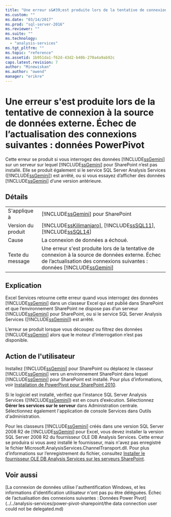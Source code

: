 ```yaml
---
title: "Une erreur s&#39;est produite lors de la tentative de connexion &#224; la source de donn&#233;es externe. &#201;chec de l’actualisation des connexions suivantes : donn&#233;es PowerPivot | Microsoft Docs"
ms.custom: ""
ms.date: "03/14/2017"
ms.prod: "sql-server-2016"
ms.reviewer: ""
ms.suite: ""
ms.technology: 
  - "analysis-services"
ms.tgt_pltfrm: ""
ms.topic: "reference"
ms.assetid: 1b951da1-f62d-43d2-b40b-270a4a9ab92c
caps.latest.revision: 7
author: "Minewiskan"
ms.author: "owend"
manager: "erikre"
---
```

# Une erreur s&#39;est produite lors de la tentative de connexion &#224; la source de donn&#233;es externe. &#201;chec de l’actualisation des connexions suivantes : donn&#233;es PowerPivot
  Cette erreur se produit si vous interrogez des données [!INCLUDE[ssGemini](../../includes/ssgemini-md.md)] sur un serveur sur lequel [!INCLUDE[ssGemini](../../includes/ssgemini-md.md)] pour SharePoint n’est pas installé. Elle se produit également si le service SQL Server Analysis Services ([!INCLUDE[ssGemini](../../includes/ssgemini-md.md)]) est arrêté, ou si vous essayez d’afficher des données [!INCLUDE[ssGemini](../../includes/ssgemini-md.md)] d’une version antérieure.  
  
## Détails  
  
|||  
|-|-|  
|S'applique à|[!INCLUDE[ssGemini](../../includes/ssgemini-md.md)] pour SharePoint|  
|Version du produit|[!INCLUDE[ssKilimanjaro](../../includes/sskilimanjaro-md.md)], [!INCLUDE[ssSQL11](../../includes/sssql11-md.md)], [!INCLUDE[ssSQL14](../../includes/sssql14-md.md)]|  
|Cause|La connexion de données a échoué.|  
|Texte du message|Une erreur s'est produite lors de la tentative de connexion à la source de données externe. Échec de l’actualisation des connexions suivantes : données [!INCLUDE[ssGemini](../../includes/ssgemini-md.md)]|  
  
## Explication  
 Excel Services retourne cette erreur quand vous interrogez des données [!INCLUDE[ssGemini](../../includes/ssgemini-md.md)] dans un classeur Excel qui est publié dans SharePoint et que l’environnement SharePoint ne dispose pas d’un serveur [!INCLUDE[ssGemini](../../includes/ssgemini-md.md)] pour SharePoint, ou si le service SQL Server Analysis Services ([!INCLUDE[ssGemini](../../includes/ssgemini-md.md)]) est arrêté.  
  
 L’erreur se produit lorsque vous découpez ou filtrez des données [!INCLUDE[ssGemini](../../includes/ssgemini-md.md)] alors que le moteur d’interrogation n’est pas disponible.  
  
## Action de l'utilisateur  
 Installez [!INCLUDE[ssGemini](../../includes/ssgemini-md.md)] pour SharePoint ou déplacez le classeur [!INCLUDE[ssGemini](../../includes/ssgemini-md.md)] vers un environnement SharePoint dans lequel [!INCLUDE[ssGemini](../../includes/ssgemini-md.md)] pour SharePoint est installé. Pour plus d’informations, voir [Installation de PowerPivot pour SharePoint 2010](http://msdn.microsoft.com/fr-fr/8d47dde7-c941-4280-a934-e2fe3f9a938f).  
  
 Si le logiciel est installé, vérifiez que l’instance SQL Server Analysis Services ([!INCLUDE[ssGemini](../../includes/ssgemini-md.md)]) est en cours d’exécution. Sélectionnez **Gérer les services sur le serveur** dans Administration centrale. Sélectionnez également l'application de console Services dans Outils d'administration.  
  
 Pour les classeurs [!INCLUDE[ssGemini](../../includes/ssgemini-md.md)] créés dans une version SQL Server 2008 R2 de [!INCLUDE[ssGemini](../../includes/ssgemini-md.md)] pour Excel, vous devez installer la version SQL Server 2008 R2 du fournisseur OLE DB Analysis Services. Cette erreur se produira si vous avez installé le fournisseur, mais n'avez pas enregistré le fichier Microsoft.AnalysisServices.ChannelTransport.dll. Pour plus d’informations sur l’enregistrement du fichier, consultez [Installer le fournisseur OLE DB Analysis Services sur les serveurs SharePoint](http://msdn.microsoft.com/fr-fr/2c62daf9-1f2d-4508-a497-af62360ee859).  
  
## Voir aussi  
 [La connexion de données utilise l'authentification Windows, et les informations d'identification utilisateur n'ont pas pu être déléguées. Échec de l’actualisation des connexions suivantes : Données Power Pivot](../../analysis-services/power-pivot-sharepoint/the data connection user could not be delegated.md)  
  
  